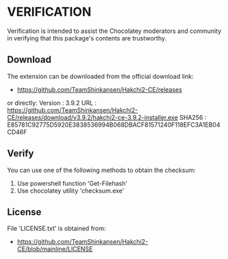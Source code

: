 # VERIFICATION
Verification is intended to assist the Chocolatey moderators and community in verifying that this package's contents are trustworthy.

## Download
The extension can be downloaded from the official download link:
- https://github.com/TeamShinkansen/Hakchi2-CE/releases

or directly:
Version : 3.9.2
URL     : https://github.com/TeamShinkansen/Hakchi2-CE/releases/download/v3.9.2/hakchi2-ce-3.9.2-installer.exe
SHA256  : E85781C92775D5920E3838536994B068DBACF81571240F118EFC3A1EB04CD46F

## Verify
You can use one of the following methods to obtain the checksum:
1. Use powershell function 'Get-Filehash'
2. Use chocolatey utility 'checksum.exe'


## License
File 'LICENSE.txt' is obtained from:
- https://github.com/TeamShinkansen/Hakchi2-CE/blob/mainline/LICENSE

